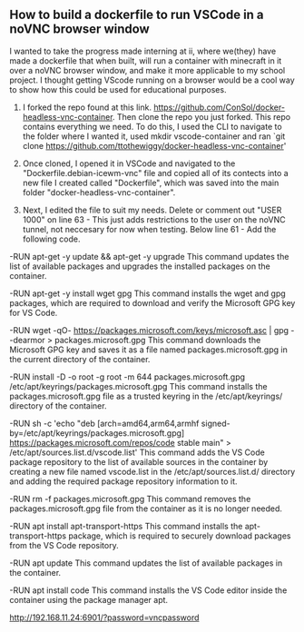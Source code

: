 
## How to build a dockerfile to run VSCode in a noVNC browser window

I wanted to take the progress made interning at ii, where we(they) have made a dockerfile that when built, will run a container with minecraft in it over a noVNC browser window, and make it more applicable to my school project. 
I thought getting VScode running on a browser would be a cool way to show how this could be used for educational purposes. 


1. I forked the repo found at this link. https://github.com/ConSol/docker-headless-vnc-container. 
Then clone the repo you just forked. This repo contains everything we need. 
To do this, I used the CLI to navigate to the folder where I wanted it, used mkdir vscode-container and ran `git clone https://github.com/ttothewiggy/docker-headless-vnc-container'

2. Once cloned, I opened it in VSCode and navigated to the "Dockerfile.debian-icewm-vnc" file and copied all of its contects into a new file I created called "Dockerfile", which was saved into the main folder "docker-headless-vnc-container". 

3. Next, I edited the file to suit my needs. 
Delete or comment out "USER 1000" on line 63 - This just adds restrictions to the user on the noVNC tunnel, not neccesary for now when testing. 
Below line 61 - Add the following code. 

-RUN apt-get -y update && apt-get -y upgrade
This command updates the list of available packages and upgrades the installed packages on the container.

-RUN apt-get -y install wget gpg
This command installs the wget and gpg packages, which are required to download and verify the Microsoft GPG key for VS Code.

-RUN wget -qO- https://packages.microsoft.com/keys/microsoft.asc | gpg --dearmor > packages.microsoft.gpg
This command downloads the Microsoft GPG key and saves it as a file named packages.microsoft.gpg in the current directory of the container.

-RUN install -D -o root -g root -m 644 packages.microsoft.gpg /etc/apt/keyrings/packages.microsoft.gpg
This command installs the packages.microsoft.gpg file as a trusted keyring in the /etc/apt/keyrings/ directory of the container.

-RUN sh -c 'echo "deb [arch=amd64,arm64,armhf signed-by=/etc/apt/keyrings/packages.microsoft.gpg] https://packages.microsoft.com/repos/code stable main" > /etc/apt/sources.list.d/vscode.list'
This command adds the VS Code package repository to the list of available sources in the container by creating a new file named vscode.list in the /etc/apt/sources.list.d/ directory and adding the required package repository information to it.

-RUN rm -f packages.microsoft.gpg
This command removes the packages.microsoft.gpg file from the container as it is no longer needed.

-RUN apt install apt-transport-https
This command installs the apt-transport-https package, which is required to securely download packages from the VS Code repository.

-RUN apt update
This command updates the list of available packages in the container.

-RUN apt install code
This command installs the VS Code editor inside the container using the package manager apt.



http://192.168.11.24:6901/?password=vncpassword